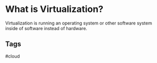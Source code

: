 # What is Virtualization?

Virtualization is running an operating system or other software system inside of software instead of hardware. 

## Tags
#cloud
